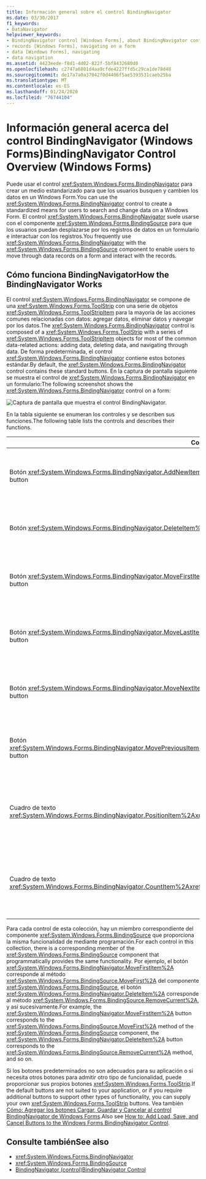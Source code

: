 ```yaml
---
title: Información general sobre el control BindingNavigator
ms.date: 03/30/2017
f1_keywords:
- DataNavigator
helpviewer_keywords:
- BindingNavigator control [Windows Forms], about BindingNavigator control
- records [Windows Forms], navigating on a form
- data [Windows Forms], navigating
- data navigation
ms.assetid: 4423eede-f8d1-4d02-822f-5bf8432680d0
ms.openlocfilehash: c2747a6801d4aa9cfde4227ffd5c29ca1de78d48
ms.sourcegitcommit: de17a7a0a37042f0d4406f5ae5393531caeb25ba
ms.translationtype: MT
ms.contentlocale: es-ES
ms.lasthandoff: 01/24/2020
ms.locfileid: "76744104"
---
```

# <a name="bindingnavigator-control-overview-windows-forms"></a><span data-ttu-id="4f9c3-102">Información general acerca del control BindingNavigator (Windows Forms)</span><span class="sxs-lookup"><span data-stu-id="4f9c3-102">BindingNavigator Control Overview (Windows Forms)</span></span>
<span data-ttu-id="4f9c3-103">Puede usar el control <xref:System.Windows.Forms.BindingNavigator> para crear un medio estandarizado para que los usuarios busquen y cambien los datos en un Windows Form.</span><span class="sxs-lookup"><span data-stu-id="4f9c3-103">You can use the <xref:System.Windows.Forms.BindingNavigator> control to create a standardized means for users to search and change data on a Windows Form.</span></span> <span data-ttu-id="4f9c3-104">El control <xref:System.Windows.Forms.BindingNavigator> suele usarse con el componente <xref:System.Windows.Forms.BindingSource> para que los usuarios puedan desplazarse por los registros de datos en un formulario e interactuar con los registros.</span><span class="sxs-lookup"><span data-stu-id="4f9c3-104">You frequently use <xref:System.Windows.Forms.BindingNavigator> with the <xref:System.Windows.Forms.BindingSource> component to enable users to move through data records on a form and interact with the records.</span></span>  
  
## <a name="how-the-bindingnavigator-works"></a><span data-ttu-id="4f9c3-105">Cómo funciona BindingNavigator</span><span class="sxs-lookup"><span data-stu-id="4f9c3-105">How the BindingNavigator Works</span></span>  

 <span data-ttu-id="4f9c3-106">El control <xref:System.Windows.Forms.BindingNavigator> se compone de una <xref:System.Windows.Forms.ToolStrip> con una serie de objetos <xref:System.Windows.Forms.ToolStripItem> para la mayoría de las acciones comunes relacionadas con datos: agregar datos, eliminar datos y navegar por los datos.</span><span class="sxs-lookup"><span data-stu-id="4f9c3-106">The <xref:System.Windows.Forms.BindingNavigator> control is composed of a <xref:System.Windows.Forms.ToolStrip> with a series of <xref:System.Windows.Forms.ToolStripItem> objects for most of the common data-related actions: adding data, deleting data, and navigating through data.</span></span> <span data-ttu-id="4f9c3-107">De forma predeterminada, el control <xref:System.Windows.Forms.BindingNavigator> contiene estos botones estándar.</span><span class="sxs-lookup"><span data-stu-id="4f9c3-107">By default, the <xref:System.Windows.Forms.BindingNavigator> control contains these standard buttons.</span></span> <span data-ttu-id="4f9c3-108">En la captura de pantalla siguiente se muestra el control de <xref:System.Windows.Forms.BindingNavigator> en un formulario:</span><span class="sxs-lookup"><span data-stu-id="4f9c3-108">The following screenshot shows the <xref:System.Windows.Forms.BindingNavigator> control on a form:</span></span>
  
 ![Captura de pantalla que muestra el control BindingNavigator.](./media/bindingnavigator-control-overview-windows-forms/bindingnavigator-control-form.gif)  
  
 <span data-ttu-id="4f9c3-110">En la tabla siguiente se enumeran los controles y se describen sus funciones.</span><span class="sxs-lookup"><span data-stu-id="4f9c3-110">The following table lists the controls and describes their functions.</span></span>  
  
|<span data-ttu-id="4f9c3-111">Control</span><span class="sxs-lookup"><span data-stu-id="4f9c3-111">Control</span></span>|<span data-ttu-id="4f9c3-112">Función</span><span class="sxs-lookup"><span data-stu-id="4f9c3-112">Function</span></span>|  
|-------------|--------------|  
|<span data-ttu-id="4f9c3-113">Botón <xref:System.Windows.Forms.BindingNavigator.AddNewItem%2A></span><span class="sxs-lookup"><span data-stu-id="4f9c3-113"><xref:System.Windows.Forms.BindingNavigator.AddNewItem%2A> button</span></span>|<span data-ttu-id="4f9c3-114">Inserta una nueva fila en el origen de datos subyacente.</span><span class="sxs-lookup"><span data-stu-id="4f9c3-114">Inserts a new row into the underlying data source.</span></span>|  
|<span data-ttu-id="4f9c3-115">Botón <xref:System.Windows.Forms.BindingNavigator.DeleteItem%2A></span><span class="sxs-lookup"><span data-stu-id="4f9c3-115"><xref:System.Windows.Forms.BindingNavigator.DeleteItem%2A> button</span></span>|<span data-ttu-id="4f9c3-116">Elimina la fila actual del origen de datos subyacente.</span><span class="sxs-lookup"><span data-stu-id="4f9c3-116">Deletes the current row from the underlying data source.</span></span>|  
|<span data-ttu-id="4f9c3-117">Botón <xref:System.Windows.Forms.BindingNavigator.MoveFirstItem%2A></span><span class="sxs-lookup"><span data-stu-id="4f9c3-117"><xref:System.Windows.Forms.BindingNavigator.MoveFirstItem%2A> button</span></span>|<span data-ttu-id="4f9c3-118">Se desplaza al primer elemento del origen de datos subyacente.</span><span class="sxs-lookup"><span data-stu-id="4f9c3-118">Moves to the first item in the underlying data source.</span></span>|  
|<span data-ttu-id="4f9c3-119">Botón <xref:System.Windows.Forms.BindingNavigator.MoveLastItem%2A></span><span class="sxs-lookup"><span data-stu-id="4f9c3-119"><xref:System.Windows.Forms.BindingNavigator.MoveLastItem%2A> button</span></span>|<span data-ttu-id="4f9c3-120">Se desplaza al último elemento del origen de datos subyacente.</span><span class="sxs-lookup"><span data-stu-id="4f9c3-120">Moves to the last item in the underlying data source.</span></span>|  
|<span data-ttu-id="4f9c3-121">Botón <xref:System.Windows.Forms.BindingNavigator.MoveNextItem%2A></span><span class="sxs-lookup"><span data-stu-id="4f9c3-121"><xref:System.Windows.Forms.BindingNavigator.MoveNextItem%2A> button</span></span>|<span data-ttu-id="4f9c3-122">Se desplaza al siguiente elemento del origen de datos subyacente.</span><span class="sxs-lookup"><span data-stu-id="4f9c3-122">Moves to the next item in the underlying data source.</span></span>|  
|<span data-ttu-id="4f9c3-123">Botón <xref:System.Windows.Forms.BindingNavigator.MovePreviousItem%2A></span><span class="sxs-lookup"><span data-stu-id="4f9c3-123"><xref:System.Windows.Forms.BindingNavigator.MovePreviousItem%2A> button</span></span>|<span data-ttu-id="4f9c3-124">Se desplaza al elemento anterior del origen de datos subyacente.</span><span class="sxs-lookup"><span data-stu-id="4f9c3-124">Moves to the previous item in the underlying data source.</span></span>|  
|<span data-ttu-id="4f9c3-125">Cuadro de texto <xref:System.Windows.Forms.BindingNavigator.PositionItem%2A></span><span class="sxs-lookup"><span data-stu-id="4f9c3-125"><xref:System.Windows.Forms.BindingNavigator.PositionItem%2A> text box</span></span>|<span data-ttu-id="4f9c3-126">Devuelve la posición actual dentro del origen de datos subyacente.</span><span class="sxs-lookup"><span data-stu-id="4f9c3-126">Returns the current position within the underlying data source.</span></span>|  
|<span data-ttu-id="4f9c3-127">Cuadro de texto <xref:System.Windows.Forms.BindingNavigator.CountItem%2A></span><span class="sxs-lookup"><span data-stu-id="4f9c3-127"><xref:System.Windows.Forms.BindingNavigator.CountItem%2A> text box</span></span>|<span data-ttu-id="4f9c3-128">Devuelve el número total de elementos en el origen de datos subyacente.</span><span class="sxs-lookup"><span data-stu-id="4f9c3-128">Returns the total number of items in the underlying data source.</span></span>|  
  
 <span data-ttu-id="4f9c3-129">Para cada control de esta colección, hay un miembro correspondiente del componente <xref:System.Windows.Forms.BindingSource> que proporciona la misma funcionalidad de mediante programación.</span><span class="sxs-lookup"><span data-stu-id="4f9c3-129">For each control in this collection, there is a corresponding member of the <xref:System.Windows.Forms.BindingSource> component that programmatically provides the same functionality.</span></span> <span data-ttu-id="4f9c3-130">Por ejemplo, el botón <xref:System.Windows.Forms.BindingNavigator.MoveFirstItem%2A> corresponde al método <xref:System.Windows.Forms.BindingSource.MoveFirst%2A> del componente <xref:System.Windows.Forms.BindingSource>, el botón <xref:System.Windows.Forms.BindingNavigator.DeleteItem%2A> corresponde al método <xref:System.Windows.Forms.BindingSource.RemoveCurrent%2A>, y así sucesivamente.</span><span class="sxs-lookup"><span data-stu-id="4f9c3-130">For example, the <xref:System.Windows.Forms.BindingNavigator.MoveFirstItem%2A> button corresponds to the <xref:System.Windows.Forms.BindingSource.MoveFirst%2A> method of the <xref:System.Windows.Forms.BindingSource> component, the <xref:System.Windows.Forms.BindingNavigator.DeleteItem%2A> button corresponds to the <xref:System.Windows.Forms.BindingSource.RemoveCurrent%2A> method, and so on.</span></span>  
  
 <span data-ttu-id="4f9c3-131">Si los botones predeterminados no son adecuados para su aplicación o si necesita otros botones para admitir otro tipo de funcionalidad, puede proporcionar sus propios botones <xref:System.Windows.Forms.ToolStrip>.</span><span class="sxs-lookup"><span data-stu-id="4f9c3-131">If the default buttons are not suited to your application, or if you require additional buttons to support other types of functionality, you can supply your own <xref:System.Windows.Forms.ToolStrip> buttons.</span></span> <span data-ttu-id="4f9c3-132">Vea también [Cómo: Agregar los botones Cargar, Guardar y Cancelar al control BindingNavigator de Windows Forms](load-save-and-cancel-bindingnavigator.md).</span><span class="sxs-lookup"><span data-stu-id="4f9c3-132">Also see [How to: Add Load, Save, and Cancel Buttons to the Windows Forms BindingNavigator Control](load-save-and-cancel-bindingnavigator.md).</span></span>  
  
## <a name="see-also"></a><span data-ttu-id="4f9c3-133">Consulte también</span><span class="sxs-lookup"><span data-stu-id="4f9c3-133">See also</span></span>

- <xref:System.Windows.Forms.BindingNavigator>
- <xref:System.Windows.Forms.BindingSource>
- [<span data-ttu-id="4f9c3-134">BindingNavigator (control)</span><span class="sxs-lookup"><span data-stu-id="4f9c3-134">BindingNavigator Control</span></span>](bindingnavigator-control-windows-forms.md)
